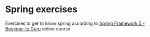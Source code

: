 # Spring exercises

Exercises to get to know spring according to  [Spring Framework 5 - Beginner to Guru](https://courses.springframework.guru/p/spring-framework-5-begginer-to-guru) online course

